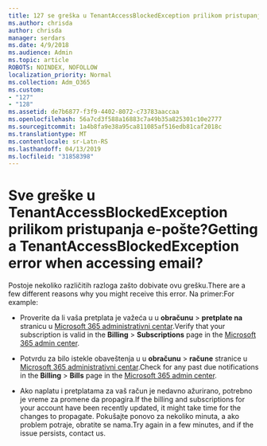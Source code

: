 ```yaml
---
title: 127 se greška u TenantAccessBlockedException prilikom pristupanja e-pošte?
ms.author: chrisda
author: chrisda
manager: serdars
ms.date: 4/9/2018
ms.audience: Admin
ms.topic: article
ROBOTS: NOINDEX, NOFOLLOW
localization_priority: Normal
ms.collection: Adm_O365
ms.custom:
- "127"
- "128"
ms.assetid: de7b6877-f3f9-4402-8072-c73783aaccaa
ms.openlocfilehash: 56a7cd3f588a16883c7a49b35a825301c10e2777
ms.sourcegitcommit: 1a4b8fa9e38a95ca811085af516edb81caf2018c
ms.translationtype: MT
ms.contentlocale: sr-Latn-RS
ms.lasthandoff: 04/13/2019
ms.locfileid: "31858398"
---
```

# <a name="getting-a-tenantaccessblockedexception-error-when-accessing-email"></a><span data-ttu-id="ce3c6-102">Sve greške u TenantAccessBlockedException prilikom pristupanja e-pošte?</span><span class="sxs-lookup"><span data-stu-id="ce3c6-102">Getting a TenantAccessBlockedException error when accessing email?</span></span>

<span data-ttu-id="ce3c6-103">Postoje nekoliko različitih razloga zašto dobivate ovu grešku.</span><span class="sxs-lookup"><span data-stu-id="ce3c6-103">There are a few different reasons why you might receive this error.</span></span> <span data-ttu-id="ce3c6-104">Na primer:</span><span class="sxs-lookup"><span data-stu-id="ce3c6-104">For example:</span></span>

- <span data-ttu-id="ce3c6-105">Proverite da li vaša pretplata je važeća u u **obračunu** \> **pretplate na** stranicu u [Microsoft 365 administrativni centar](https://portal.office.com/adminportal/home#/subscriptions).</span><span class="sxs-lookup"><span data-stu-id="ce3c6-105">Verify that your subscription is valid in the **Billing** \> **Subscriptions** page in the [Microsoft 365 admin center](https://portal.office.com/adminportal/home#/subscriptions).</span></span>

- <span data-ttu-id="ce3c6-106">Potvrdu za bilo istekle obaveštenja u u **obračunu** \> **račune** stranice u [Microsoft 365 administrativni centar](https://portal.office.com/adminportal/home#/billoverview).</span><span class="sxs-lookup"><span data-stu-id="ce3c6-106">Check for any past due notifications in the **Billing** \> **Bills** page in the [Microsoft 365 admin center](https://portal.office.com/adminportal/home#/billoverview).</span></span>

- <span data-ttu-id="ce3c6-107">Ako naplatu i pretplatama za vaš račun je nedavno ažurirano, potrebno je vreme za promene da propagira.</span><span class="sxs-lookup"><span data-stu-id="ce3c6-107">If the billing and subscriptions for your account have been recently updated, it might take time for the changes to propagate.</span></span> <span data-ttu-id="ce3c6-108">Pokušajte ponovo za nekoliko minuta, a ako problem potraje, obratite se nama.</span><span class="sxs-lookup"><span data-stu-id="ce3c6-108">Try again in a few minutes, and if the issue persists, contact us.</span></span>
